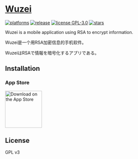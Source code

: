 # [Wuzei](https://github.com/sealjp/wuzei)  
[![platforms](https://img.shields.io/badge/platform-android_|_ios-blue)](https://github.com/sealjp/wuzei/releases)
[![release](https://img.shields.io/github/v/release/sealjp/wuzei?sort=semver)](https://github.com/sealjp/wuzei/releases)
[![license GPL-3.0](https://img.shields.io/github/license/sealjp/wuzei.svg?style=flat)](https://github.com/sealjp/wuzei/blob/master/LICENSE)
[![stars](https://img.shields.io/github/stars/sealjp/wuzei?style=social)](https://github.com/sealjp/wuzei/stargazers)

Wuzei is a mobile application using RSA to encrypt information. 

Wuzei是一个用RSA加密信息的手机软件。 

WuzeiはRSAで情報を暗号化するアプリである。  


## Installation

### App Store

[<img src="https://apple-resources.s3.amazonaws.com/media-badges/download-on-the-app-store/black/en-us.svg" alt="Download on the App Store" width="120px">](https://apps.apple.com/app/id1660434628)


## License

GPL v3